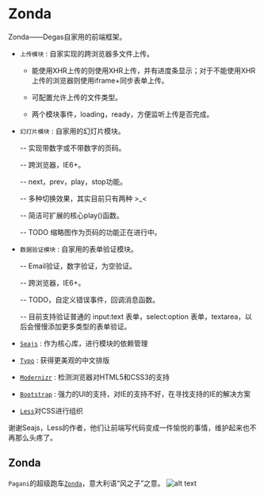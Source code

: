 Zonda
=====

Zonda——Degas自家用的前端框架。

- `上传模块` : 自家实现的跨浏览器多文件上传。

    + 能使用XHR上传的则使用XHR上传，并有进度条显示；对于不能使用XHR上传的浏览器则使用iframe+同步表单上传。

    + 可配置允许上传的文件类型。

    + 两个模块事件，loading，ready，方便监听上传是否完成。

- `幻灯片模块` : 自家用的幻灯片模块。

    -- 实现带数字或不带数字的页码。

    -- 跨浏览器，IE6+。

    -- next，prev，play，stop功能。

    -- 多种切换效果，其实目前只有两种 >_<

    -- 简洁可扩展的核心play()函数。

    -- TODO 缩略图作为页码的功能正在进行中。

- `数据验证模块` : 自家用的表单验证模块。

    -- Email验证，数字验证，为空验证。

    -- 跨浏览器，IE6+。

    -- TODO，自定义错误事件，回调消息函数。

    -- 目前支持验证普通的 input:text 表单，select:option 表单，textarea，以后会慢慢添加更多类型的表单验证。

- [`Seajs`](http://seajs.org/docs/#intro) : 作为核心库，进行模块的依赖管理

- [`Typo`](http://typo.sofish.de/) : 获得更美观的中文排版

- [`Modernizr`](http://modernizr.com/) : 检测浏览器对HTML5和CSS3的支持

- [`Bootstrap`](http://twitter.github.com/bootstrap/index.html) : 强力的UI的支持，对IE的支持不好，在寻找支持的IE的解决方案

- [`Less`](http://lesscss.org/)对CSS进行组织

谢谢Seajs，Less的作者，他们让前端写代码变成一件愉悦的事情，维护起来也不再那么头疼了。

## Zonda

`Pagani`的超级跑车[`Zonda`](http://www.pagani.com/zonda/default.aspx)，意大利语“风之子”之意。
![alt text](http://www.widescreenbackgrounds.net/wallpapers/background-widescreen-white-pagani-zonda-wallpapers.jpg 'Zonda')
